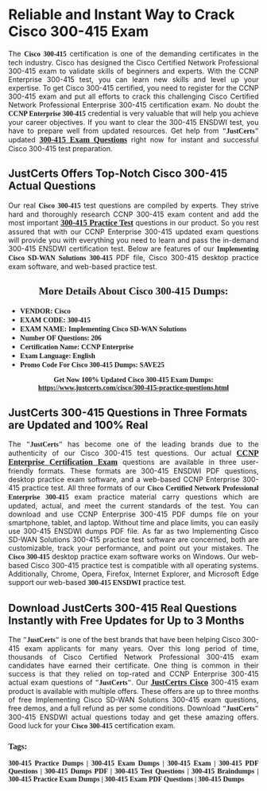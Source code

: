 <h1><strong>Reliable and Instant Way to Crack Cisco 300-415 Exam</strong></h1>

<p style="text-align: justify;">The <span style="font-family:Georgia,serif;"><strong>Cisco 300-415</strong></span> certification is one of the demanding certificates in the tech industry. Cisco has designed the Cisco Certified Network Professional 300-415 exam to validate skills of beginners and experts. With the CCNP Enterprise 300-415 test, you can learn new skills and level up your expertise. To get Cisco 300-415 certified, you need to register for the CCNP 300-415 exam and put all efforts to crack this challenging Cisco Certified Network Professional Enterprise 300-415 certification exam. No doubt the <span style="font-family:Georgia,serif;"><strong>CCNP Enterprise 300-415</strong></span> credential is very valuable that will help you achieve your career objectives. If you want to clear the 300-415 ENSDWI test, you have to prepare well from updated resources. Get help from <span style="font-size:14px;"><span style="font-family:Georgia,serif;"><strong>"JustCerts"</strong></span></span> updated <a href="https://www.justcerts.com/cisco/300-415-practice-questions.html"><span style="font-size:16px;"><span style="font-family:Georgia,serif;"><strong>300-415 Exam Questions</strong></span></span></a> right now for instant and successful Cisco 300-415 test preparation.</p>

<h2><strong>JustCerts Offers Top-Notch Cisco 300-415 Actual Questions </strong></h2>

<p style="text-align: justify;">Our real <span style="font-family:Georgia,serif;"><strong>Cisco 300-415</strong></span> test questions are compiled by experts. They strive hard and thoroughly research CCNP 300-415 exam content and add the most important <a href="https://www.justcerts.com/cisco/300-415-practice-questions.html"><span style="font-size:16px;"><span style="font-family:Georgia,serif;"><strong>300-415 Practice Test</strong></span></span></a> questions in our product. So you rest assured that with our CCNP Enterprise 300-415 updated exam questions will provide you with everything you need to learn and pass the in-demand 300-415 ENSDWI certification test. Below are features of our <span style="font-family:Georgia,serif;"><strong>Implementing Cisco SD-WAN Solutions 300-415</strong></span> PDF file, Cisco 300-415 desktop practice exam software, and web-based practice test.</p>

<h2 style="text-align: center;"><strong><span style="font-family:Georgia,serif;">More Details About Cisco 300-415 Dumps:</span></strong></h2>

<ul>
	<li style="text-align: justify;"><span style="font-size:14px;"><span style="font-family:Georgia,serif;"><strong>VENDOR: Cisco</strong></span></span></li>
	<li style="text-align: justify;"><span style="font-size:14px;"><span style="font-family:Georgia,serif;"><strong>EXAM CODE: 300-415</strong></span></span></li>
	<li style="text-align: justify;"><span style="font-size:14px;"><span style="font-family:Georgia,serif;"><strong>EXAM NAME: Implementing Cisco SD-WAN Solutions</strong></span></span></li>
	<li style="text-align: justify;"><span style="font-size:14px;"><span style="font-family:Georgia,serif;"><strong>Number OF Questions: 206</strong></span></span></li>
	<li style="text-align: justify;"><span style="font-size:14px;"><span style="font-family:Georgia,serif;"><strong>Certification Name: CCNP Enterprise</strong></span></span></li>
	<li style="text-align: justify;"><span style="font-size:14px;"><span style="font-family:Georgia,serif;"><strong>Exam Language: English</strong></span></span></li>
	<li style="text-align: justify;"><span style="font-size:14px;"><span style="font-family:Georgia,serif;"><strong>Promo Code For Cisco 300-415 Dumps: SAVE25</strong></span></span></li>
</ul>

<p style="text-align: center;"><strong><span style="font-family:Georgia,serif;"><span style="font-size:14px;">Get Now 100% Updated Cisco 300-415 Exam Dumps:</span> <a href="https://www.justcerts.com/cisco/300-415-practice-questions.html">https://www.justcerts.com/cisco/300-415-practice-questions.html</a></span></strong></p>

<h2><strong>JustCerts 300-415 Questions in Three Formats are Updated and 100% Real</strong></h2>

<p style="text-align: justify;">The <span style="font-size:14px;"><span style="font-family:Georgia,serif;"><strong>"JustCerts"</strong></span></span> has become one of the leading brands due to the authenticity of our Cisco 300-415 test questions. Our actual <a href="https://www.justcerts.com/cisco/ccnp-certification-exams.html"><span style="font-size:16px;"><span style="font-family:Georgia,serif;"><strong>CCNP Enterprise Certification Exam</strong></span></span></a> questions are available in three user-friendly formats. These formats are 300-415 ENSDWI PDF questions, desktop practice exam software, and a web-based CCNP Enterprise 300-415 practice test. All three formats of our <strong><span style="font-family:Georgia,serif;">Cisco Certified Network Professional Enterprise 300-415</span></strong> exam practice material carry questions which are updated, actual, and meet the current standards of the test. You can download and use CCNP Enterprise 300-415 PDF dumps file on your smartphone, tablet, and laptop. Without time and place limits, you can easily use 300-415 ENSDWI dumps PDF file. As far as two Implementing Cisco SD-WAN Solutions 300-415 practice test software are concerned, both are customizable, track your performance, and point out your mistakes. The <span style="font-family:Georgia,serif;"><strong>Cisco 300-415</strong></span> desktop practice exam software works on Windows. Our web-based Cisco 300-415 practice test is compatible with all operating systems. Additionally, Chrome, Opera, Firefox, Internet Explorer, and Microsoft Edge support our web-based <span style="font-family:Georgia,serif;"><strong>300-415 ENSDWI</strong></span> practice test.</p>

<h2><strong>Download JustCerts 300-415 Real Questions Instantly with Free Updates for Up to 3 Months</strong></h2>

<p style="text-align: justify;">The <span style="font-family:Georgia,serif;"><span style="font-size:14px;"><strong>"JustCerts"</strong></span></span> is one of the best brands that have been helping Cisco 300-415 exam applicants for many years. Over this long period of time, thousands of Cisco Certified Network Professional 300-415 exam candidates have earned their certificate. One thing is common in their success is that they relied on top-rated and CCNP Enterprise 300-415 actual exam questions of <span style="font-family:Georgia,serif;"><span style="font-size:14px;"><strong>"JustCerts"</strong></span></span>. Our <a href="https://www.justcerts.com/cisco-certification-exams.html"><span style="font-size:16px;"><span style="font-family:Georgia,serif;"><strong>JustCertrs Cisco</strong></span></span></a> 300-415 exam product is available with multiple offers. These offers are up to three months of free Implementing Cisco SD-WAN Solutions 300-415 exam questions, free demos, and a full refund as per some conditions. Download <span style="font-family:Georgia,serif;"><span style="font-size:14px;"><strong>"JustCerts"</strong></span></span> 300-415 ENSDWI actual questions today and get these amazing offers. Good luck for your <span style="font-family:Georgia,serif;"><strong>Cisco 300-415</strong></span> certification exam.</p>

<h3 style="text-align: justify;"><span style="font-family:Georgia,serif;"><strong>Tags:</strong></span></h3>

<p style="text-align: justify;"><span style="font-family:Georgia,serif;"><strong>300-415 Practice Dumps | 300-415 Exam Dumps | 300-415 Exam | 300-415 PDF Questions | 300-415 Dumps PDF | 300-415 Test Questions | 300-415 Braindumps | 300-415 Practice Exam Dumps | 300-415 Exam PDF Questions | 300-415 Dumps</strong></span></p>
